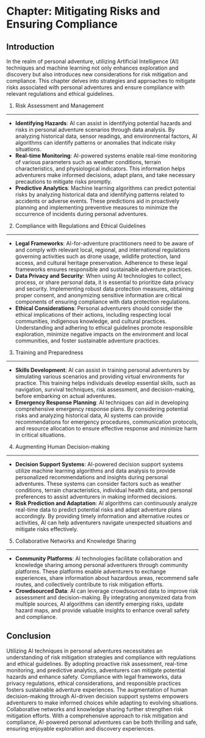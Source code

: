 Chapter: Mitigating Risks and Ensuring Compliance
=================================================

Introduction
------------

In the realm of personal adventure, utilizing Artificial Intelligence (AI) techniques and machine learning not only enhances exploration and discovery but also introduces new considerations for risk mitigation and compliance. This chapter delves into strategies and approaches to mitigate risks associated with personal adventures and ensure compliance with relevant regulations and ethical guidelines.

1. Risk Assessment and Management
---------------------------------

* **Identifying Hazards**: AI can assist in identifying potential hazards and risks in personal adventure scenarios through data analysis. By analyzing historical data, sensor readings, and environmental factors, AI algorithms can identify patterns or anomalies that indicate risky situations.
* **Real-time Monitoring**: AI-powered systems enable real-time monitoring of various parameters such as weather conditions, terrain characteristics, and physiological indicators. This information helps adventurers make informed decisions, adapt plans, and take necessary precautions to mitigate risks promptly.
* **Predictive Analytics**: Machine learning algorithms can predict potential risks by analyzing historical data and identifying patterns related to accidents or adverse events. These predictions aid in proactively planning and implementing preventive measures to minimize the occurrence of incidents during personal adventures.

2. Compliance with Regulations and Ethical Guidelines
-----------------------------------------------------

* **Legal Frameworks**: AI-for-adventure practitioners need to be aware of and comply with relevant local, regional, and international regulations governing activities such as drone usage, wildlife protection, land access, and cultural heritage preservation. Adherence to these legal frameworks ensures responsible and sustainable adventure practices.
* **Data Privacy and Security**: When using AI technologies to collect, process, or share personal data, it is essential to prioritize data privacy and security. Implementing robust data protection measures, obtaining proper consent, and anonymizing sensitive information are critical components of ensuring compliance with data protection regulations.
* **Ethical Considerations**: Personal adventurers should consider the ethical implications of their actions, including respecting local communities, indigenous knowledge, and cultural practices. Understanding and adhering to ethical guidelines promote responsible exploration, minimize negative impacts on the environment and local communities, and foster sustainable adventure practices.

3. Training and Preparedness
----------------------------

* **Skills Development**: AI can assist in training personal adventurers by simulating various scenarios and providing virtual environments for practice. This training helps individuals develop essential skills, such as navigation, survival techniques, risk assessment, and decision-making, before embarking on actual adventures.
* **Emergency Response Planning**: AI techniques can aid in developing comprehensive emergency response plans. By considering potential risks and analyzing historical data, AI systems can provide recommendations for emergency procedures, communication protocols, and resource allocation to ensure effective response and minimize harm in critical situations.

4. Augmenting Human Decision-making
-----------------------------------

* **Decision Support Systems**: AI-powered decision support systems utilize machine learning algorithms and data analysis to provide personalized recommendations and insights during personal adventures. These systems can consider factors such as weather conditions, terrain characteristics, individual health data, and personal preferences to assist adventurers in making informed decisions.
* **Risk Prediction and Adaptation**: AI algorithms can continuously analyze real-time data to predict potential risks and adapt adventure plans accordingly. By providing timely information and alternative routes or activities, AI can help adventurers navigate unexpected situations and mitigate risks effectively.

5. Collaborative Networks and Knowledge Sharing
-----------------------------------------------

* **Community Platforms**: AI technologies facilitate collaboration and knowledge sharing among personal adventurers through community platforms. These platforms enable adventurers to exchange experiences, share information about hazardous areas, recommend safe routes, and collectively contribute to risk mitigation efforts.
* **Crowdsourced Data**: AI can leverage crowdsourced data to improve risk assessment and decision-making. By integrating anonymized data from multiple sources, AI algorithms can identify emerging risks, update hazard maps, and provide valuable insights to enhance overall safety and compliance.

Conclusion
----------

Utilizing AI techniques in personal adventures necessitates an understanding of risk mitigation strategies and compliance with regulations and ethical guidelines. By adopting proactive risk assessment, real-time monitoring, and predictive analytics, adventurers can mitigate potential hazards and enhance safety. Compliance with legal frameworks, data privacy regulations, ethical considerations, and responsible practices fosters sustainable adventure experiences. The augmentation of human decision-making through AI-driven decision support systems empowers adventurers to make informed choices while adapting to evolving situations. Collaborative networks and knowledge sharing further strengthen risk mitigation efforts. With a comprehensive approach to risk mitigation and compliance, AI-powered personal adventures can be both thrilling and safe, ensuring enjoyable exploration and discovery experiences.
